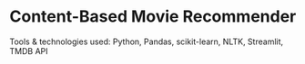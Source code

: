 # Content-Based Movie Recommender
Tools & technologies used: Python, Pandas, scikit-learn, NLTK, Streamlit, TMDB API 
